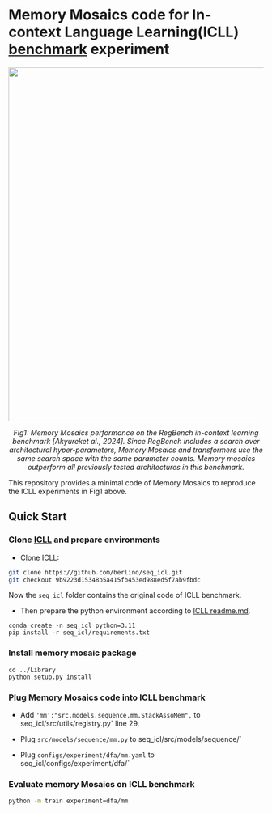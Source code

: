 # Memory Mosaics code for In-context Language Learning(ICLL) [benchmark](https://github.com/berlino/seq_icl/tree/main) experiment 


<p align="center">
<image src="figure/dfa_tvd.png" width="700" />
</p>

<p align="center">
<em>
Fig1: Memory Mosaics performance on the RegBench in-context learning benchmark [Akyureket al., 2024]. Since RegBench includes a search over architectural hyper-parameters, Memory Mosaics and transformers use the same search space with the same parameter counts. Memory mosaics outperform all previously tested architectures in this benchmark.
</em>
</p>


This repository provides a minimal code of Memory Mosaics to reproduce the ICLL experiments in Fig1 above.

## Quick Start


### Clone [ICLL](https://github.com/berlino/seq_icl/tree/main) and prepare environments

* Clone ICLL:

```sh
git clone https://github.com/berlino/seq_icl.git
git checkout 9b9223d15348b5a415fb453ed988ed5f7ab9fbdc
```
Now the `seq_icl` folder contains the original code of ICLL benchmark. 

* Then prepare the python environment according to [ICLL readme.md](https://github.com/berlino/seq_icl/blob/main/readme.md). 
```
conda create -n seq_icl python=3.11
pip install -r seq_icl/requirements.txt

```

### Install memory mosaic package
```
cd ../Library
python setup.py install
```

### Plug Memory Mosaics code into ICLL benchmark


* Add `'mm':"src.models.sequence.mm.StackAssoMem",` to seq_icl/src/utils/registry.py` line 29. 

* Plug `src/models/sequence/mm.py` to seq_icl/src/models/sequence/`

* Plug `configs/experiment/dfa/mm.yaml` to seq_icl/configs/experiment/dfa/`


### Evaluate memory Mosaics on ICLL benchmark

```sh
python -m train experiment=dfa/mm
```